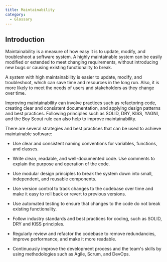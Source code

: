 ```yaml
---
title: Maintainability
category:
  - Glossary
---
```


## Introduction

Maintainability is a measure of how easy it is to update, modify, and troubleshoot a software system. A highly maintainable system can be easily modified or extended to meet changing requirements, without introducing new bugs or causing existing functionality to break.

A system with high maintainability is easier to update, modify, and troubleshoot, which can save time and resources in the long run. Also, it is more likely to meet the needs of users and stakeholders as they change over time.

Improving maintainability can involve practices such as refactoring code, creating clear and consistent documentation, and applying design patterns and best practices. Following principles such as SOLID, DRY, KISS, YAGNI, and the Boy Scout rule can also help to improve maintainability.

There are several strategies and best practices that can be used to achieve maintainable software:

- Use clear and consistent naming conventions for variables, functions, and classes.

- Write clean, readable, and well-documented code. Use comments to explain the purpose and operation of the code.

- Use modular design principles to break the system down into small, independent, and reusable components.

- Use version control to track changes to the codebase over time and make it easy to roll back or revert to previous versions.

- Use automated testing to ensure that changes to the code do not break existing functionality.

- Follow industry standards and best practices for coding, such as SOLID, DRY and KISS principles.

- Regularly review and refactor the codebase to remove redundancies, improve performance, and make it more readable.

- Continuously improve the development process and the team's skills by using methodologies such as Agile, Scrum, and DevOps.
